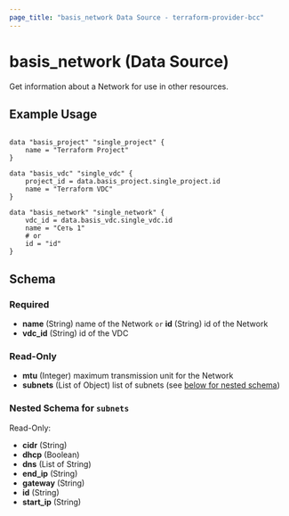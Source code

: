 ```yaml
---
page_title: "basis_network Data Source - terraform-provider-bcc"
---
```

# basis_network (Data Source)

Get information about a Network for use in other resources. 

## Example Usage

```hcl

data "basis_project" "single_project" {
    name = "Terraform Project"
}

data "basis_vdc" "single_vdc" {
    project_id = data.basis_project.single_project.id
    name = "Terraform VDC"
}

data "basis_network" "single_network" {
    vdc_id = data.basis_vdc.single_vdc.id
    name = "Сеть 1"
    # or
    id = "id"
}

```
## Schema

### Required

- **name** (String) name of the Network `or` **id** (String) id of the Network
- **vdc_id** (String) id of the VDC

### Read-Only

- **mtu** (Integer) maximum transmission unit for the Network
- **subnets** (List of Object) list of subnets (see [below for nested schema](#nestedatt--subnets))

<a id="nestedatt--subnets"></a>
### Nested Schema for `subnets`

Read-Only:

- **cidr** (String)
- **dhcp** (Boolean)
- **dns** (List of String)
- **end_ip** (String)
- **gateway** (String)
- **id** (String)
- **start_ip** (String)
